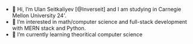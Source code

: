 - 👋 Hi, I’m Ulan Seitkaliyev [@Inverseit] and I am studying in Carnegie Mellon University 24'.
- 👀 I’m interested in math/computer science and full-stack development with MERN stack and Python.
- 🌱 I’m currently learning theoritical computer science
